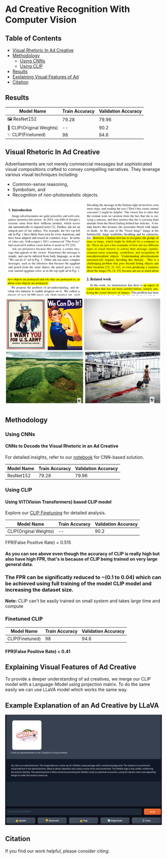 # Ad Creative Recognition With Computer Vision

## Table of Contents

- [Visual Rhetoric In Ad Creative](#visual-rhetoric-in-ad-creative)
- [Methodology](#methodology)
    - [Using CNNs](#using-cnns)
    - [Using CLIP](#using-clip)
- [Results](#results)
- [Explaining Visual Features of Ad](#explaining-visual-features-of-ad-creative)
- [Citation](#citation)

## Results

| Model Name         | Train Accuracy | Validation Accuracy |
|--------------------|----------------|---------------------|
| 🖼️ ResNet152          | 79.28          | 79.96               |
| 🧠 CLIP(Original Weights) | --             | 90.2                |
| ✨ CLIP(Finetuned)    | 98             | 94.6                |



## Visual Rhetoric In Ad Creative

Advertisements are not merely commercial messages but sophisticated visual compositions crafted to convey compelling narratives. They leverage various visual techniques including:

- Common-sense reasoning,
- Symbolism, and
- Recognition of non-photorealistic objects.

![Example of Visual Rhetoric](paper1.png)
![Example of Visual Rhetoric](paper2.png)
![Example of Visual Rhetoric](complex_img.png)

## Methodology

### Using CNNs

#### CNNs to Decode the Visual Rhetoric in an Ad Creative

For detailed insights, refer to our [notebook](ImageUnderstanding.ipynb) for CNN-based solution.

| Model Name | Train Accuracy | Validation Accuracy |
|------------|----------------|---------------------|
| ResNet152  | 79.28          | 79.96               |

### Using CLIP

#### Using ViT(Vision Transformers) based CLIP model

Explore our [CLIP Finetuning](Adv_CLIP/Adv_CLIP_Custom.ipynb) for detailed analysis.

| Model Name         | Train Accuracy | Validation Accuracy |
|--------------------|----------------|---------------------|
| CLIP(Original Weights) | --             | 90.2                |

 FPR(False Positive Rate) = 0.515
#### As you can see above even though the accuracy of CLIP is really high but also have high FPR, that's is because of CLIP being trained on very large general data.

### The FPR can be significatly reduced to ~(0.1 to 0.04) which can be achieved using full training of the model CLIP model and increasing the dataset size.
**Note:** CLIP can't be easily trained on small system and takes large time and compute

### Finetuned CLIP
| Model Name | Train Accuracy  | Validation Accuracy |
|----------|----------|----------|
| CLIP(Finetuned)   | 98   | 94.6   |


#### FPR(False Positive Rate) = 0.41

## Explaining Visual Features of Ad Creative

To provide a deeper understanding of ad creatives, we merge our CLIP model with a Language-Model using projection matrix. To do the same easily we can use LLaVA model which works the same way.

## Example Explanation of an Ad Creative by LLaVA

![Example Explanation by LLaVA](LLaVA_adv.png "LLaVA on Ad Creative")

## Citation

If you find our work helpful, please consider citing:

